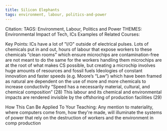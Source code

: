 ```yaml
---
title: Silicon Elephants
tags: environment, labour, politics-and-power
---
```


Citation:
TAGS: Environment, Labour, Politics and Power
THEMES: Environmental Impact of Tech, ICs
Examples of Related Courses:

Key Points:
ICs have a lot of "I/O" outside of electrical pulses. Lots of chemicals put in and out, hours of labour that expose workers to these chemicals
“clean rooms” which ensure microchips are contamination-free are not meant to do the same for the workers handling them
microchips are at the root of what makes CS possible, but creating a microchip involves huge amounts of resources and fossil fuels
Ideologies of constant innovation and faster speeds (e.g. Moore’s “Law”) which have been framed as natural are dependent on the use of more and more chemicals to increase conductivity
“Speed has a necessarily material, cultural, and chemical composition” (28)
This labour and its chemical and environmental impacts are rendered invisible by the offshoring of production facilities (29)

How This Can Be Applied To Your Teaching:
Any mention to materiality, where computers come from, how they're made, will illuminate the systems of power that rely on the destruction of workers and the environment in comp production
